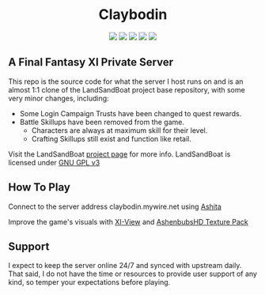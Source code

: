 <p align="center">
    <h1 align="center">Claybodin</h1>
</p>

<p align="center">
<a href="https://github.com/LandSandBoat/server/actions/workflows/build.yml?query=base"><img src="https://github.com/LandSandBoat/server/actions/workflows/build.yml/badge.svg"/></a>
<a href="https://www.gnu.org/licenses/gpl-3.0"><img src="https://img.shields.io/badge/License-GPLv3-blue.svg"/></a>
<a href="https://lgtm.com/projects/g/LandSandBoat/server/alerts/"><img src="https://img.shields.io/lgtm/alerts/g/LandSandBoat/server.svg?logo=lgtm&logoWidth=18"/></a>
<a href="https://lgtm.com/projects/g/LandSandBoat/server/context:cpp"><img src="https://img.shields.io/lgtm/grade/cpp/g/LandSandBoat/server.svg?logo=lgtm&logoWidth=18"/></a>
<a href="https://github.com/LandSandBoat/server/pulls"><img src="https://img.shields.io/badge/contributions-welcome-brightgreen.svg?style=flat"/></a>
</p>

## A Final Fantasy XI Private Server

This repo is the source code for what the server I host runs on and is an almost 1:1 clone of the LandSandBoat project base repository, with some very minor changes, including:

<ul>
    <li>Some Login Campaign Trusts have been changed to quest rewards.</li>
    <li>Battle Skillups have been removed from the game.<ul>
            <li>Characters are always at maximum skill for their level.</li>
            <li>Crafting Skillups still exist and function like retail.</li>
        </ul>
    </li>
        
</ul>



Visit the LandSandBoat [project page](https://github.com/LandSandBoat/server/) for more info. LandSandBoat is licensed under [GNU GPL v3](https://github.com/LandSandBoat/server/blob/base/LICENSE)

## How To Play

Connect to the server address claybodin.mywire.net using [Ashita](https://ashitaxi.com/) 

Improve the game's visuals with [XI-View](https://github.com/Caradog/XI-View) and [AshenbubsHD Texture Pack](https://www.nexusmods.com/finalfantasy11/mods/1)

## Support

I expect to keep the server online 24/7 and synced with upstream daily. That said, I do not have the time or resources to provide user support of any kind, so temper your expectations before playing.
